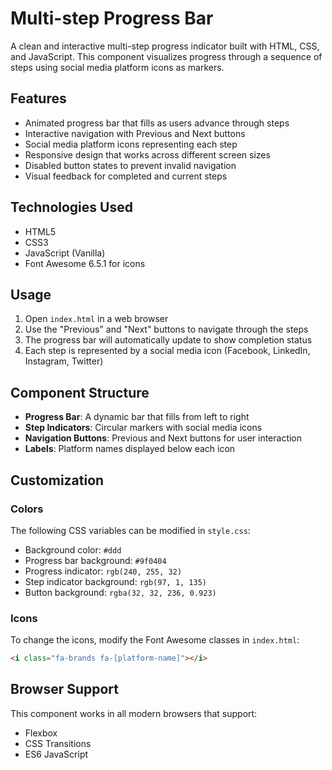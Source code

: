 # Multi-step Progress Bar

A clean and interactive multi-step progress indicator built with HTML, CSS, and JavaScript. This component visualizes progress through a sequence of steps using social media platform icons as markers.

## Features

- Animated progress bar that fills as users advance through steps
- Interactive navigation with Previous and Next buttons
- Social media platform icons representing each step
- Responsive design that works across different screen sizes
- Disabled button states to prevent invalid navigation
- Visual feedback for completed and current steps

## Technologies Used

- HTML5
- CSS3
- JavaScript (Vanilla)
- Font Awesome 6.5.1 for icons

## Usage

1. Open `index.html` in a web browser
2. Use the "Previous" and "Next" buttons to navigate through the steps
3. The progress bar will automatically update to show completion status
4. Each step is represented by a social media icon (Facebook, LinkedIn, Instagram, Twitter)

## Component Structure

- **Progress Bar**: A dynamic bar that fills from left to right
- **Step Indicators**: Circular markers with social media icons
- **Navigation Buttons**: Previous and Next buttons for user interaction
- **Labels**: Platform names displayed below each icon

## Customization

### Colors
The following CSS variables can be modified in `style.css`:

- Background color: `#ddd`
- Progress bar background: `#9f0404`
- Progress indicator: `rgb(240, 255, 32)`
- Step indicator background: `rgb(97, 1, 135)`
- Button background: `rgba(32, 32, 236, 0.923)`

### Icons
To change the icons, modify the Font Awesome classes in `index.html`:

```html
<i class="fa-brands fa-[platform-name]"></i>
```

## Browser Support

This component works in all modern browsers that support:
- Flexbox
- CSS Transitions
- ES6 JavaScript

